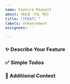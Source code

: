 ```yaml
---
name: Feature Request
about: 새로운 기능 제안
title: "[FEAT] "
labels: enhancement
assignees: ''

---
```


### ✨ Describe Your Feature

### ✅ Simple Todos

### 📄 Additional Context
